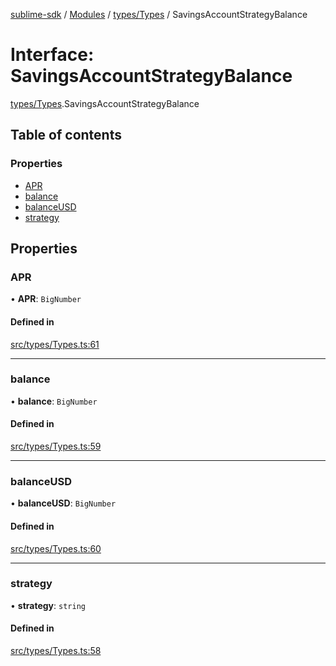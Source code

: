 [sublime-sdk](../README.md) / [Modules](../modules.md) / [types/Types](../modules/types_Types.md) / SavingsAccountStrategyBalance

# Interface: SavingsAccountStrategyBalance

[types/Types](../modules/types_Types.md).SavingsAccountStrategyBalance

## Table of contents

### Properties

- [APR](types_Types.SavingsAccountStrategyBalance.md#apr)
- [balance](types_Types.SavingsAccountStrategyBalance.md#balance)
- [balanceUSD](types_Types.SavingsAccountStrategyBalance.md#balanceusd)
- [strategy](types_Types.SavingsAccountStrategyBalance.md#strategy)

## Properties

### APR

• **APR**: `BigNumber`

#### Defined in

[src/types/Types.ts:61](https://github.com/sublime-finance/sublime-sdk/blob/c26eed8/src/types/Types.ts#L61)

___

### balance

• **balance**: `BigNumber`

#### Defined in

[src/types/Types.ts:59](https://github.com/sublime-finance/sublime-sdk/blob/c26eed8/src/types/Types.ts#L59)

___

### balanceUSD

• **balanceUSD**: `BigNumber`

#### Defined in

[src/types/Types.ts:60](https://github.com/sublime-finance/sublime-sdk/blob/c26eed8/src/types/Types.ts#L60)

___

### strategy

• **strategy**: `string`

#### Defined in

[src/types/Types.ts:58](https://github.com/sublime-finance/sublime-sdk/blob/c26eed8/src/types/Types.ts#L58)
